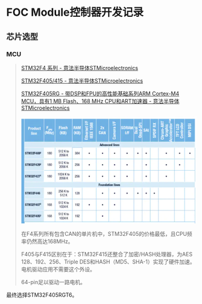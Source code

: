 # FOC Module控制器开发记录

## 芯片选型

### MCU

> [STM32F4 系列 - 意法半导体STMicroelectronics](https://www.st.com/zh/microcontrollers-microprocessors/stm32f4-series.html)
>
> [STM32F405/415 - 意法半导体STMicroelectronics](https://www.st.com/zh/microcontrollers-microprocessors/stm32f405-415.html)
>
> [STM32F405RG - 带DSP和FPU的高性能基础系列ARM Cortex-M4 MCU，具有1 MB Flash、168 MHz CPU和ART加速器 - 意法半导体STMicroelectronics](https://www.st.com/zh/microcontrollers-microprocessors/stm32f405rg.html)
>
> ![image-20230917224549350](_media/image-20230917224549350.png)
>
> 在F4系列所有包含CAN的单片机中，STM32F405的价格最低，且CPU频率仍然高达168MHz。
>
> F405与F415区别在于：STM32F415还整合了加密/HASH处理器，为AES 128、192、256、Triple DES和HASH（MD5、SHA-1）实现了硬件加速。电机驱动应用不需要这个外设。
>
> 64-pin足以驱动一路电机。

最终选择STM32F405RGT6。